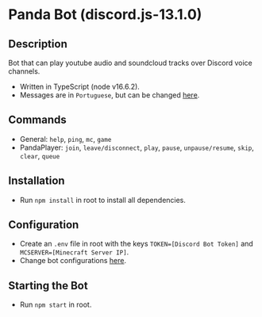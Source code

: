 # Panda Bot (discord.js-13.1.0)

## Description
Bot that can play youtube audio and soundcloud tracks over Discord voice channels.
- Written in TypeScript (node v16.6.2).
- Messages are in `Portuguese`, but can be changed [here](https://github.com/joaompfonseca/panda-bot/blob/master/src/bot/commands/messages.ts).

## Commands
- General: `help`, `ping`, `mc`, `game`
- PandaPlayer: `join`, `leave/disconnect`, `play`, `pause`, `unpause/resume`, `skip`, `clear`, `queue`

## Installation
- Run `npm install` in root to install all dependencies.

## Configuration
- Create an `.env` file in root with the keys `TOKEN=[Discord Bot Token]` and `MCSERVER=[Minecraft Server IP]`.
- Change bot configurations [here](https://github.com/joaompfonseca/panda-bot/blob/master/src/bot/bot-config.ts).

## Starting the Bot
- Run `npm start` in root.
